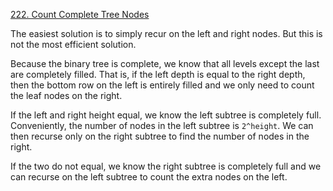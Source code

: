 [222. Count Complete Tree Nodes](https://leetcode.com/problems/count-complete-tree-nodes/)

The easiest solution is to simply recur on the left and right nodes. But this is not the most efficient solution. 

Because the binary tree is complete, we know that all levels except the last are completely filled. That is, if the left depth is equal to the right depth, then the bottom row on the left is entirely filled and we only need to count the leaf nodes on the right. 

If the left and right height equal, we know the left subtree is completely full. Conveniently, the number of nodes in the left subtree is `2^height`. We can then recurse only on the right subtree to find the number of nodes in the right.

If the two do not equal, we know the right subtree is completely full and we can recurse on the left subtree to count the extra nodes on the left.